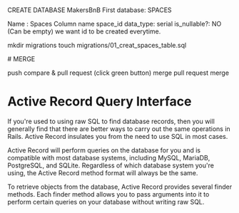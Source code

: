 #

CREATE DATABASE MakersBnB
First database: SPACES

Name : Spaces
Column name space_id
data_type: serial
is_nullable?: NO (Can be empty) we want id to be created everytime. 

mkdir migrations
touch migrations/01_creat_spaces_table.sql

# MERGE

push compare & pull request (click green button)
merge pull request
merge 

# Active Record Query Interface

If you're used to using raw SQL to find database records, then you will generally find that there are better ways to carry out the same operations in Rails. Active Record insulates you from the need to use SQL in most cases.

Active Record will perform queries on the database for you and is compatible with most database systems, including MySQL, MariaDB, PostgreSQL, and SQLite. Regardless of which database system you're using, the Active Record method format will always be the same.

To retrieve objects from the database, Active Record provides several finder methods. Each finder method allows you to pass arguments into it to perform certain queries on your database without writing raw SQL.

